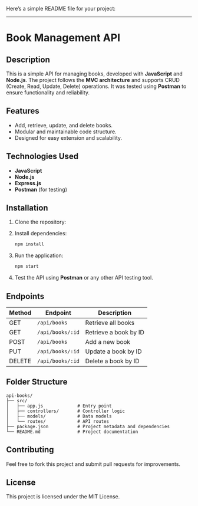Here’s a simple README file for your project:

---

# Book Management API  

## Description  
This is a simple API for managing books, developed with **JavaScript** and **Node.js**. The project follows the **MVC architecture** and supports CRUD (Create, Read, Update, Delete) operations. It was tested using **Postman** to ensure functionality and reliability.  

## Features  
- Add, retrieve, update, and delete books.  
- Modular and maintainable code structure.  
- Designed for easy extension and scalability.  

## Technologies Used  
- **JavaScript**  
- **Node.js**  
- **Express.js**  
- **Postman** (for testing)  

## Installation  

1. Clone the repository:  

2. Install dependencies:  
   ```bash  
   npm install  
   ```  

3. Run the application:  
   ```bash  
   npm start  
   ```  

4. Test the API using **Postman** or any other API testing tool.  

## Endpoints  

| Method | Endpoint         | Description                |  
|--------|------------------|----------------------------|  
| GET    | `/api/books`     | Retrieve all books         |  
| GET    | `/api/books/:id` | Retrieve a book by ID      |  
| POST   | `/api/books`     | Add a new book             |  
| PUT    | `/api/books/:id` | Update a book by ID        |  
| DELETE | `/api/books/:id` | Delete a book by ID        |  

## Folder Structure  

```
api-books/  
├── src/  
│   ├── app.js             # Entry point  
│   ├── controllers/       # Controller logic  
│   ├── models/            # Data models  
│   └── routes/            # API routes  
├── package.json           # Project metadata and dependencies  
└── README.md              # Project documentation  
```

## Contributing  
Feel free to fork this project and submit pull requests for improvements.  

## License  
This project is licensed under the MIT License.  